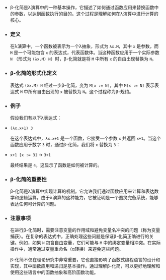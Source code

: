 - β-化简是λ演算中的一种基本操作，它描述了如何通过函数应用来替换函数中的参数，以达到函数执行的目的。这个过程是理解如何在λ演算中进行计算的核心。
- ### 定义
  在λ演算中，一个函数被表示为一个λ抽象，形式为 `λx.M`，其中 `x` 是参数，而 `M` 是一个可能包含 `x` 的表达式，代表函数体。当这种函数应用于一个实际参数 `N` （形式为 `(λx.M) N`）时，β-化简就是将 `M` 中所有 `x` 的自由出现替换为 `N`。
- ### β-化简的形式化定义
  表达式 `(λx.M) N` 经过一步β-化简，变为 `M[x := N]`，其中 `M[x := N]` 表示表达式 `M` 中所有自由出现的 `x` 被替换为 `N`。这个过程称为β-规约。
- ### 例子
  假设我们有以下λ表达式：
- `(λx.x+1) 3`
  
  在这个表达式中，`λx.x+1` 是一个函数，它接受一个参数 `x` 并返回 `x+1`。当这个函数应用于数字 `3` 时，通过β-化简，我们将 `x` 替换为 `3`：
- `x+1 [x := 3]`  → `3+1`
  
  最终结果是 `4`，这显示了函数是如何被计算的。
- ### β-化简的重要性
  β-化简是λ演算中实现计算的机制。它允许我们通过函数应用来计算和表达数学和逻辑运算。由于λ演算的这种能力，它被证明是一个图灵完备系统，能够表达任何可计算的问题。
- ### 注意事项
  在进行β-化简时，需要注意变量的作用域和避免变量名冲突的问题（称为变量捕获）。在复杂的表达式中，正确处理这些问题是保证β-化简正确进行的关键。例如，如果 `N` 包含自由变量，它们可能与 `M` 中的绑定变量相冲突。在实际操作中，通常通过变量重命名（α转换）来避免这些问题。
  
  β-化简不仅在理论研究中非常重要，它也直接影响了函数式编程语言的设计和实现，其中函数应用和递归是基本操作。通过理解β-化简，可以更好地理解和使用这些语言中的函数抽象和高阶函数功能。